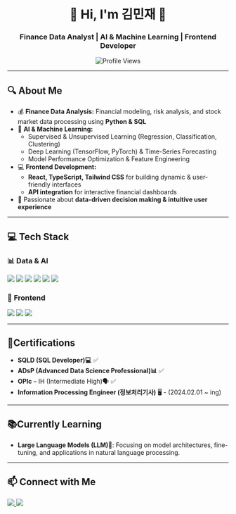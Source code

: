 <h1 align="center">🚀 Hi, I'm 김민재 👋</h1>
<h3 align="center">Finance Data Analyst | AI & Machine Learning | Frontend Developer</h3>

<p align="center">
  <img src="https://komarev.com/ghpvc/?username=your-github-username&label=Profile%20Views&color=0e75b6&style=flat" alt="Profile Views" />
</p>

---

## 🔍 About Me
- 💰 **Finance Data Analysis:** Financial modeling, risk analysis, and stock market data processing using **Python & SQL**  
- 🤖 **AI & Machine Learning:**  
  - Supervised & Unsupervised Learning (Regression, Classification, Clustering)  
  - Deep Learning (TensorFlow, PyTorch) & Time-Series Forecasting  
  - Model Performance Optimization & Feature Engineering  
- 💻 **Frontend Development:**  
  - **React, TypeScript, Tailwind CSS** for building dynamic & user-friendly interfaces  
  - **API integration** for interactive financial dashboards  
- 🎯 Passionate about **data-driven decision making & intuitive user experience**  

---

## 💻 Tech Stack
### 📊 **Data & AI**
<p align="left">
  <img src="https://img.shields.io/badge/Python-3776AB?style=flat-square&logo=python&logoColor=white" />
  <img src="https://img.shields.io/badge/SQL-4479A1?style=flat-square&logo=postgresql&logoColor=white" />
  <img src="https://img.shields.io/badge/Pandas-150458?style=flat-square&logo=pandas&logoColor=white" />
  <img src="https://img.shields.io/badge/ScikitLearn-F7931E?style=flat-square&logo=scikit-learn&logoColor=white" />
  <img src="https://img.shields.io/badge/TensorFlow-FF6F00?style=flat-square&logo=tensorflow&logoColor=white" />
  <img src="https://img.shields.io/badge/PyTorch-EE4C2C?style=flat-square&logo=pytorch&logoColor=white" />
</p>

### 🎨 **Frontend**
<p align="left">
  <img src="https://img.shields.io/badge/React-61DAFB?style=flat-square&logo=react&logoColor=black" />
  <img src="https://img.shields.io/badge/TypeScript-3178C6?style=flat-square&logo=typescript&logoColor=white" />
  <img src="https://img.shields.io/badge/TailwindCSS-06B6D4?style=flat-square&logo=tailwindcss&logoColor=white" />
</p>

---


## 🏅Certifications
- **SQLD (SQL Developer)💻** ✅
- **ADsP (Advanced Data Science Professional)📊** ✅
- **OPIc** – IH (Intermediate High)🗣️ ✅
- **Information Processing Engineer (정보처리기사)** 🖥️ - (2024.02.01 ~ ing)



---

## 📚Currently Learning
- **Large Language Models (LLM)🤖**: Focusing on model architectures, fine-tuning, and applications in natural language processing.


---

## 📫 Connect with Me
<p align="left">
  <a href="https://linkedin.com/in/민재-김-707232309/" target="blank">
    <img src="https://img.shields.io/badge/LinkedIn-0077B5?style=flat-square&logo=linkedin&logoColor=white" />
  </a>
  <a href="mailto:kgm12024028@gmail.com">
    <img src="https://img.shields.io/badge/Gmail-D14836?style=flat-square&logo=gmail&logoColor=white" />
  </a>
</p>
